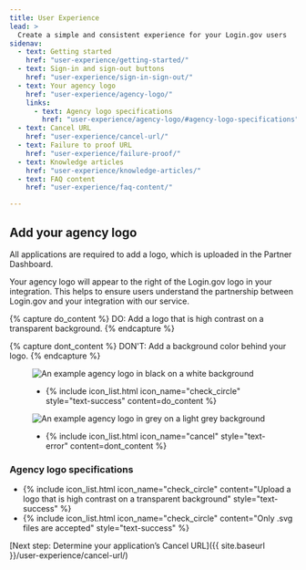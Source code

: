 ```yaml
---
title: User Experience
lead: >
  Create a simple and consistent experience for your Login.gov users
sidenav:
  - text: Getting started
    href: "user-experience/getting-started/"
  - text: Sign-in and sign-out buttons
    href: "user-experience/sign-in-sign-out/"
  - text: Your agency logo
    href: "user-experience/agency-logo/"
    links:
      - text: Agency logo specifications
        href: "user-experience/agency-logo/#agency-logo-specifications"
  - text: Cancel URL
    href: "user-experience/cancel-url/"
  - text: Failure to proof URL
    href: "user-experience/failure-proof/"
  - text: Knowledge articles
    href: "user-experience/knowledge-articles/"
  - text: FAQ content
    href: "user-experience/faq-content/"

---
```


## Add your agency logo

All applications are required to add a logo, which is uploaded in the Partner Dashboard.

Your agency logo will appear to the right of the Login.gov logo in your integration. This helps to ensure users understand the partnership between Login.gov and your integration with our service.

{% capture do_content %}
<span markdown="1">
  <span class="image-example__do-dont">DO: </span> Add a logo that is high contrast on a transparent background.
</span>
{% endcapture %}

{% capture dont_content %}
<span markdown="1">
  <span class="image-example__do-dont">DON'T: </span>Add a background color behind your logo.
</span>
{% endcapture %}

<div class="grid-row grid-gap">
  <div class="usa-image-example usa-image-example--correct">
    <figure class="usa-image-example__figure">
      <img class="usa-image-example__image" alt="An example agency logo in black on a white background" src="{{ site.baseurl }}/assets/img/do_logo.svg" />
      <figcaption class="usa-image-example__figcaption">
        <ul class="usa-icon-list usa-icon-list--size-xs">
          <li class="usa-icon-list__item">
            {% include icon_list.html icon_name="check_circle" style="text-success" content=do_content %}
          </li>
        </ul>
      </figcaption>
    </figure>
  </div>
  <div class="usa-image-example usa-image-example--incorrect">
    <figure class="usa-image-example__figure">
      <img class="usa-image-example__image usa-image-example__image--bordered" src="{{ site.baseurl }}/assets/img/dont_logo.svg" alt="An example agency logo in grey on a light grey background" />
      <figcaption class="usa-image-example__figcaption">
        <ul class="usa-icon-list usa-icon-list--size-xs">
          <li class="usa-icon-list__item">
            {% include icon_list.html icon_name="cancel" style="text-error" content=dont_content %}
          </li>
        </ul>
      </figcaption>
    </figure>
  </div>
</div>

### Agency logo specifications

<ul class="usa-icon-list padding-top-2 padding-bottom-2">
  <li class="usa-icon-list__item">
    {% include icon_list.html icon_name="check_circle" content="Upload a logo that is high contrast on a transparent background" style="text-success" %}
  </li>
  <li class="usa-icon-list__item">
    {% include icon_list.html icon_name="check_circle" content="Only .svg files are accepted" style="text-success" %}
  </li>
</ul>

[Next step: Determine your application’s Cancel URL]({{ site.baseurl }}/user-experience/cancel-url/)
